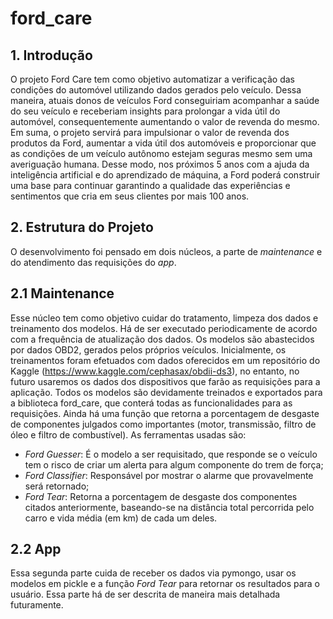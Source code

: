 # ford_care

## 1. Introdução
  O projeto Ford Care tem como objetivo automatizar a verificação das condições do automóvel utilizando dados gerados pelo veículo. Dessa maneira, atuais donos de veículos Ford conseguiriam acompanhar a saúde do seu veículo e receberiam insights para prolongar a vida útil do automóvel, consequentemente aumentando o valor de revenda do mesmo.
  Em suma, o projeto servirá para impulsionar o valor de revenda dos produtos da Ford, aumentar a vida útil dos automóveis e proporcionar que as condições de um veículo autônomo estejam seguras mesmo sem uma averiguação humana. Desse modo, nos próximos 5 anos com a ajuda da inteligência artificial e do aprendizado de máquina, a Ford poderá construir uma base para continuar garantindo a qualidade das experiências e sentimentos que cria em seus clientes por mais 100 anos. 
  

## 2. Estrutura do Projeto
  O desenvolvimento foi pensado em dois núcleos, a parte de <em>maintenance</em> e do atendimento das requisições do <em>app</em>.
  
## 2.1 Maintenance
  Esse núcleo tem como objetivo cuidar do tratamento, limpeza dos dados e treinamento dos modelos. Há de ser executado periodicamente de acordo com a frequência de atualização dos dados. Os modelos são abastecidos por dados OBD2, gerados pelos próprios veículos. Inicialmente, os treinamentos foram efetuados com dados oferecidos em um repositório do Kaggle (https://www.kaggle.com/cephasax/obdii-ds3), no entanto, no futuro usaremos os dados dos dispositivos que farão as requisições para a aplicação.
  Todos os modelos são devidamente treinados e exportados para a biblioteca ford_care, que conterá todas as funcionalidades para as requisições. Ainda há uma função que retorna a porcentagem de desgaste de componentes julgados como importantes (motor, transmissão, filtro de óleo e filtro de combustível). As ferramentas usadas são:

- *Ford Guesser*: É o modelo a ser requisitado, que responde se o veículo tem o risco de criar um alerta para algum componente do trem de força;
- *Ford Classifier*: Responsável por mostrar o alarme que provavelmente será retornado;
- *Ford Tear*: Retorna a porcentagem de desgaste dos componentes citados anteriormente, baseando-se na distância total percorrida pelo carro e vida média (em km) de cada um deles.


## 2.2 App
  Essa segunda parte cuida de receber os dados via pymongo, usar os modelos em pickle e a função *Ford Tear* para retornar os resultados para o usuário. Essa parte há de ser descrita de maneira mais detalhada futuramente.
